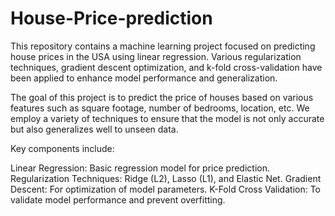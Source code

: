# House-Price-prediction
This repository contains a machine learning project focused on predicting house prices in the USA using linear regression. Various regularization techniques, gradient descent optimization, and k-fold cross-validation have been applied to enhance model performance and generalization.

The goal of this project is to predict the price of houses based on various features such as square footage, number of bedrooms, location, etc. We employ a variety of techniques to ensure that the model is not only accurate but also generalizes well to unseen data.

Key components include:

Linear Regression: Basic regression model for price prediction.
Regularization Techniques: Ridge (L2), Lasso (L1), and Elastic Net.
Gradient Descent: For optimization of model parameters.
K-Fold Cross Validation: To validate model performance and prevent overfitting.
